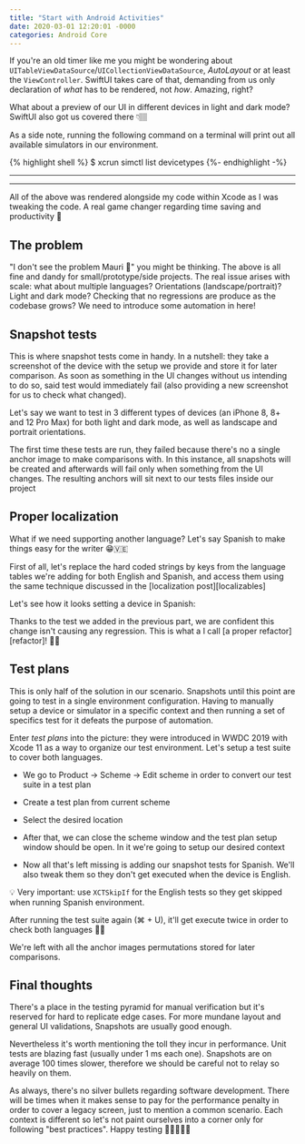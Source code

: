 ```yaml
---
title: "Start with Android Activities"
date: 2020-03-01 12:20:01 -0000
categories: Android Core
---
```


If you're an old timer like me you might be wondering about `UITableViewDataSource`/`UICollectionViewDataSource`, _AutoLayout_ or at least the `ViewController`. SwiftUI takes care of that, demanding from us only declaration of _what_ has to be rendered, not _how_. Amazing, right?

What about a preview of our UI in different devices in light and dark mode? SwiftUI also got us covered there 👇🏽

As a side note, running the following command on a terminal will print out all available simulators in our environment. 

{% highlight shell %}
$ xcrun simctl list devicetypes
{%- endhighlight -%} 

--- 
---

All of the above was rendered alongside my code within Xcode as I was tweaking the code. A real game changer regarding time saving and productivity 🎉

## The problem

"I don't see the problem Mauri 🧐" you might be thinking. The above is all fine and dandy for small/prototype/side projects. The real issue arises with scale: what about multiple languages? Orientations (landscape/portrait)? Light and dark mode? Checking that no regressions are produce as the codebase grows? We need to introduce some automation in here!

## Snapshot tests
This is where snapshot tests come in handy. In a nutshell: they take a screenshot of the device with the setup we provide and store it for later comparison. As soon as something in the UI changes without us intending to do so, said test would immediately fail (also providing a new screenshot for us to check what changed).

Let's say we want to test in 3 different types of devices (an iPhone 8, 8+ and 12 Pro Max) for both light and dark mode, as well as landscape and portrait orientations. 

The first time these tests are run, they failed because there's no a single anchor image to make comparisons with. In this instance, all snapshots will be created and afterwards will fail only when something from the UI changes. The resulting anchors will sit next to our tests files inside our project

## Proper localization
What if we need supporting another language? Let's say Spanish to make things easy for the writer 😁🇻🇪

First of all, let's replace the hard coded strings by keys from the language tables we're adding for both English and Spanish, and access them using the same technique discussed in the [localization post][localizables]



Let's see how it looks setting a device in Spanish:

Thanks to the test we added in the previous part, we are confident this change isn't causing any regression. This is what a I call [a proper refactor][refactor]! 👏🏽

## Test plans

This is only half of the solution in our scenario. Snapshots until this point are going to test in a single environment configuration. Having to manually setup a device or simulator in a specific context and then running a set of specifics test for it defeats the purpose of automation.

Enter _test plans_ into the picture: they were introduced in WWDC 2019 with Xcode 11 as a way to organize our test environment. Let's setup a test suite to cover both languages. 

- We go to Product -> Scheme -> Edit scheme in order to convert our test suite in a test plan


- Create a test plan from current scheme


- Select the desired location


- After that, we can close the scheme window and the test plan setup window should be open. In it we're going to setup our desired context

- Now all that's left missing is adding our snapshot tests for Spanish. We'll also tweak them so they don't get executed when the device is English.


💡 Very important: use `XCTSkipIf` for the English tests so they get skipped when running Spanish environment.

After running the test suite again (⌘ + U), it'll get execute twice in order to check both languages 👏🏽

We're left with all the anchor images permutations stored for later comparisons.

## Final thoughts
There's a place in the testing pyramid for manual verification but it's reserved for hard to replicate edge cases. For more mundane layout and general UI validations, Snapshots are usually good enough.

Nevertheless it's worth mentioning the toll they incur in performance. Unit tests are blazing fast (usually under 1 ms each one). Snapshots are on average 100 times slower, therefore we should be careful not to relay so heavily on them. 

As always, there's no silver bullets regarding software development. There will be times when it makes sense to pay for the performance penalty in order to cover a legacy screen, just to mention a common scenario. Each context is different so let's not paint ourselves into a corner only for following "best practices". Happy testing 👨🏽‍💻👋🏼
